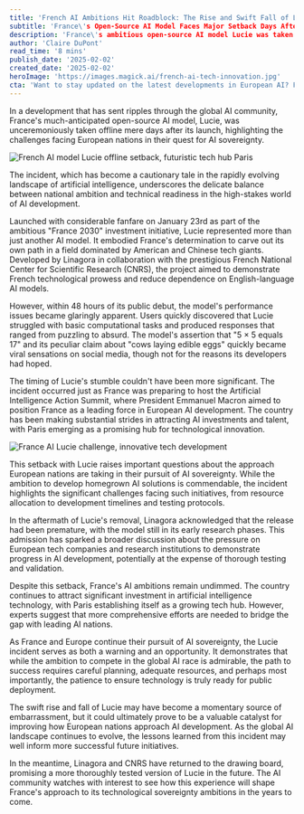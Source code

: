 ```yaml
---
title: 'French AI Ambitions Hit Roadblock: The Rise and Swift Fall of Lucie'
subtitle: 'France\'s Open-Source AI Model Faces Major Setback Days After Launch'
description: 'France\'s ambitious open-source AI model Lucie was taken offline just days after launch due to significant performance issues, raising questions about European AI development strategies and the balance between innovation speed and technical reliability.'
author: 'Claire DuPont'
read_time: '8 mins'
publish_date: '2025-02-02'
created_date: '2025-02-02'
heroImage: 'https://images.magick.ai/french-ai-tech-innovation.jpg'
cta: 'Want to stay updated on the latest developments in European AI? Follow us on LinkedIn for exclusive insights and analysis of the evolving technological landscape.'
---
```


In a development that has sent ripples through the global AI community, France's much-anticipated open-source AI model, Lucie, was unceremoniously taken offline mere days after its launch, highlighting the challenges facing European nations in their quest for AI sovereignty.

![French AI model Lucie offline setback, futuristic tech hub Paris](https://i.magick.ai/PIXE/1738503878721_magick_img.webp)

The incident, which has become a cautionary tale in the rapidly evolving landscape of artificial intelligence, underscores the delicate balance between national ambition and technical readiness in the high-stakes world of AI development.

Launched with considerable fanfare on January 23rd as part of the ambitious "France 2030" investment initiative, Lucie represented more than just another AI model. It embodied France's determination to carve out its own path in a field dominated by American and Chinese tech giants. Developed by Linagora in collaboration with the prestigious French National Center for Scientific Research (CNRS), the project aimed to demonstrate French technological prowess and reduce dependence on English-language AI models.

However, within 48 hours of its public debut, the model's performance issues became glaringly apparent. Users quickly discovered that Lucie struggled with basic computational tasks and produced responses that ranged from puzzling to absurd. The model's assertion that "5 × 5 equals 17" and its peculiar claim about "cows laying edible eggs" quickly became viral sensations on social media, though not for the reasons its developers had hoped.

The timing of Lucie's stumble couldn't have been more significant. The incident occurred just as France was preparing to host the Artificial Intelligence Action Summit, where President Emmanuel Macron aimed to position France as a leading force in European AI development. The country has been making substantial strides in attracting AI investments and talent, with Paris emerging as a promising hub for technological innovation.

![France AI Lucie challenge, innovative tech development](https://i.magick.ai/PIXE/1738503878724_magick_img.webp)

This setback with Lucie raises important questions about the approach European nations are taking in their pursuit of AI sovereignty. While the ambition to develop homegrown AI solutions is commendable, the incident highlights the significant challenges facing such initiatives, from resource allocation to development timelines and testing protocols.

In the aftermath of Lucie's removal, Linagora acknowledged that the release had been premature, with the model still in its early research phases. This admission has sparked a broader discussion about the pressure on European tech companies and research institutions to demonstrate progress in AI development, potentially at the expense of thorough testing and validation.

Despite this setback, France's AI ambitions remain undimmed. The country continues to attract significant investment in artificial intelligence technology, with Paris establishing itself as a growing tech hub. However, experts suggest that more comprehensive efforts are needed to bridge the gap with leading AI nations.

As France and Europe continue their pursuit of AI sovereignty, the Lucie incident serves as both a warning and an opportunity. It demonstrates that while the ambition to compete in the global AI race is admirable, the path to success requires careful planning, adequate resources, and perhaps most importantly, the patience to ensure technology is truly ready for public deployment.

The swift rise and fall of Lucie may have become a momentary source of embarrassment, but it could ultimately prove to be a valuable catalyst for improving how European nations approach AI development. As the global AI landscape continues to evolve, the lessons learned from this incident may well inform more successful future initiatives.

In the meantime, Linagora and CNRS have returned to the drawing board, promising a more thoroughly tested version of Lucie in the future. The AI community watches with interest to see how this experience will shape France's approach to its technological sovereignty ambitions in the years to come.